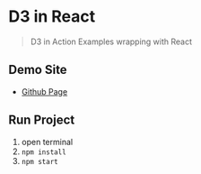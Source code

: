 # D3 in React

> D3 in Action Examples wrapping with React

## Demo Site

- [Github Page](https://daengdaenglee.github.io/d3-in-react/#/)

## Run Project

1. open terminal
2. `npm install`
3. `npm start`
